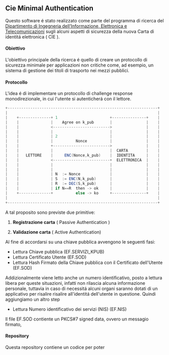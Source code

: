 ## Cie Minimal Authentication

Questo software é stato realizzato come parte del programma di ricerca del [Dipartimento di Ingegneria dell’Informazione, Elettronica e Telecomunicazioni](https://web.uniroma1.it/dip_diet/en) sugli alcuni aspetti di sicurezza della nuova Carta di identitá elettronica ( CIE ).

#### Obiettivo

L'obiettivo principale della ricerca é quello di creare un protocollo di sicurezza minimale per applicazioni non critiche come, ad esempio, un sistema di gestione dei titoli di trasporto nei mezzi pubblici.

#### Protocollo

L'idea é di implementare un protocollo di challenge response monodirezionale, in cui  l'utente si autenticherá con il lettore. 

````scala
+------------------------------------------------------------------+
|                                                                  |
|    +--------------+ 1                       +---------------+    |
|    |              |    Agree on k_pub       |               |    |
|    |              <------------------------->               |    |
|    |              |                         |               |    |
|    |              | 2                       |               |    |
|    |              |          Nonce          |               |    |
|    |              +------------------------->               |    |
|    |              |                         |  CARTA        |    |
|    |   LETTORE    |     ENC(Nonce,k_pub)    |  IDENTITA     |    |
|    |              <-------------------------+  ELETTRONICA  |    |
|    |              |                         |               |    |
|    |              |                         |               |    |
|    |              | N  := Nonce             |               |    |
|    |              | S  := ENC(N,k_pub)      |               |    |
|    |              | R  := DEC(S,k_pub)      |               |    |
|    |              | if N==R  then -> ok     |               |    |
|    +--------------+          else -> ko     +---------------+    |
|                                                                  |
+------------------------------------------------------------------+
````



A tal proposito sono previste due primitive:

1. **Registrazione carta** ( Passive Authentication )

2. **Validazione carta** ( Active Authentication)

Al fine di accordarsi su una chiave pubblica avvengono le seguenti fasi:

- Lettura Chiave pubblica (EF.SERVIZI_KPUB)
- Lettura Certificato Utente (EF.SOD)
- Lettura Hash Firmato della Chiave pubblica con il Certificato dell'Utente (EF.SOD)

Addizionalmente viene letto anche un numero identificativo, posto a lettura libera per queste situazioni, infatti non rilascia alcuna informazione personale, tuttavia in caso di necessitá alcuni organi saranno dotati di un applicativo per risalire risalire all'identitá dell'utente in questione. Quindi aggiungiamo un altro step

- Lettura Numero identificativo dei servizi (NIS) (EF.NIS)

Il file EF.SOD contiente un PKCS#7 signed data, ovvero un messagio firmato, 



#### Repository

Questa repository contiene un codice per poter
